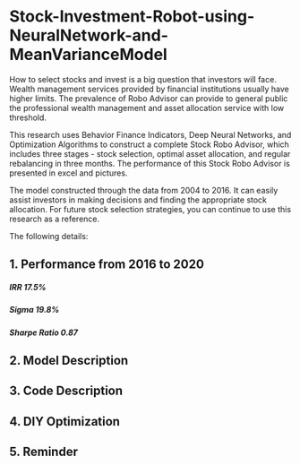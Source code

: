 # Stock-Investment-Robot-using-NeuralNetwork-and-MeanVarianceModel

How to select stocks and invest is a big question that investors will face. Wealth management services provided by financial institutions usually have higher limits. The prevalence of Robo Advisor can provide to general public the professional wealth management and asset allocation service with low threshold.

This research uses Behavior Finance Indicators, Deep Neural Networks, and Optimization Algorithms to construct a complete Stock Robo Advisor, which includes three stages - stock selection, optimal asset allocation, and regular rebalancing in three months. The performance of this Stock Robo Advisor is presented in excel and pictures.

The model constructed through the data from 2004 to 2016. It can easily assist investors in making decisions and finding the appropriate stock allocation. For future stock selection strategies, you can continue to use this research as a reference.

The following details:


## 1. Performance from 2016 to 2020

##### IRR 17.5%
##### Sigma 19.8%
##### Sharpe Ratio 0.87



## 2. Model Description




## 3. Code Description




## 4. DIY Optimization




## 5. Reminder




